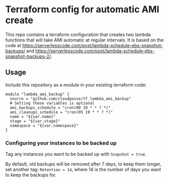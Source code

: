 # Terraform config for automatic AMI create

This repo contains a terraform configuration that creates two lambda functions
that will take AMI automatic at regular intervals. It is based on
the code at
<https://serverlesscode.com/post/lambda-schedule-ebs-snapshot-backups/> and
<https://serverlesscode.com/post/lambda-schedule-ebs-snapshot-backups-2/>.

## Usage

Include this repository as a module in your existing terraform code:


```
module "lambda_ami_backup" {
  source = "github.com/cloudposse/tf_lambda_ami_backup"
  # Setting these variables is optional
  ami_backups_schedule = "cron(00 19 * * ? *)"
  ami_cleanups_schedule = "cron(05 19 * * ? *)"
  name = "${var.name}"
  stage = "${var.stage}"
  namespace = "${var.namespace}"
}
```


### Configuring your instances to be backed up

Tag any instances you want to be backed up with `Snapshot = true`.

By default, old backups will be removed after 7 days, to keep them longer, set
another tag: `Retention = 14`, where 14 is the number of days you want to keep
the backups for.
